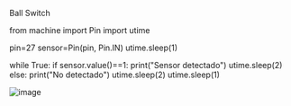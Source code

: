 Ball Switch


from machine import Pin
import utime

pin=27
sensor=Pin(pin, Pin.IN)
utime.sleep(1)

while True:
    if sensor.value()==1:
        print("Sensor detectado")
        utime.sleep(2)    
    else:
        print("No detectado")
        utime.sleep(2)
utime.sleep(1)

![image](Ku-020%20Ball%20Swiy.gif)
